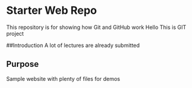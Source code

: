 # Starter Web Repo

This repository is for showing how Git and GitHub work Hello
This is GIT project

##Introduction
A lot of lectures are already submitted

## Purpose

Sample website with plenty of files for demos